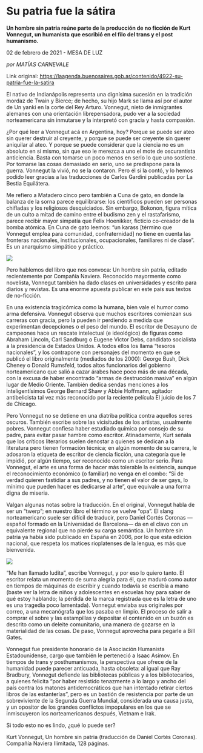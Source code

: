 # Su patria fue la sátira

**Un hombre sin patria reúne parte de la producción de no ficción de Kurt Vonnegut, un humanista que escribió en el filo del trans y el post humanismo.**

02 de febrero de 2021 - MESA DE LUZ

_por MATÍAS CARNEVALE_

Link original: https://laagenda.buenosaires.gob.ar/contenido/4922-su-patria-fue-la-satira



El nativo de Indianápolis representa una dignísima sucesión en la tradición mordaz de Twain y Bierce; de hecho, su hijo Mark se llama así por el autor de Un yanki en la corte del Rey Arturo. Vonnegut, nieto de inmigrantes alemanes con una orientación librepensadora, pudo ver a la sociedad norteamericana sin inmutarse y la interpretó con gracia y hasta compasión.




¿Por qué leer a Vonnegut acá en Argentina, hoy? Porque se puede ser ateo sin querer destruir al creyente, y porque se puede ser creyente sin querer aniquilar al ateo. Y porque se puede considerar que la ciencia no es un absoluto en sí mismo, sin que eso le merezca a uno el mote de oscurantista anticiencia. Basta con tomarse un poco menos en serio lo que uno sostiene. Por tomarse las cosas demasiado en serio, uno se predispone para la guerra. Vonnegut la vivió, no se la contaron. Pero él sí la contó, y lo hemos podido leer gracias a las traducciones de Carlos Gardini publicadas por La Bestia Equilátera.




Me refiero a Matadero cinco pero también a Cuna de gato, en donde la balanza de la sorna parece equilibrarse: los científicos pueden ser personas chifladas y los religiosos desquiciados. Sin embargo, Bokonon, figura mítica de un culto a mitad de camino entre el budismo zen y el rastafarismo, parece recibir mayor simpatía que Felix Hoenikker, ficticio co-creador de la bomba atómica. En Cuna de gato leemos: “un karass [término que Vonnegut emplea para comunidad, confraternidad] no tiene en cuenta las fronteras nacionales, institucionales, ocupacionales, familiares ni de clase”. Es un anarquismo simpático y práctico.




![](https://cdn.flowlikemusic.com/files/images/45350/c4773862-986c-4342-abe3-df353d9ca3ae.jpeg)




Pero hablemos del libro que nos convoca: Un hombre sin patria, editado recientemente por Compañía Naviera. Reconocido mayormente como novelista, Vonnegut también ha dado clases en universidades y escrito para diarios y revistas. Es una enorme apuesta publicar en este país sus textos de no-ficción.




En una existencia tragicómica como la humana, bien vale el humor como arma defensiva. Vonnegut observa que muchos escritores comienzan sus carreras con gracia, pero la pueden ir perdiendo a medida que experimentan decepciones o el peso del mundo. El escritor de Desayuno de campeones hace un rescate intelectual (e ideológico) de figuras como Abraham Lincoln, Carl Sandburg o Eugene Victor Debs, candidato socialista a la presidencia de Estados Unidos. A todos ellos los llama “tesoros nacionales”, y los contrapone con personajes del momento en que se publicó el libro originalmente (mediados de los 2000): George Bush, Dick Cheney o Donald Rumsfeld, todos altos funcionarios del gobierno norteamericano que salió a cazar árabes hace poco más de una década, con la excusa de haber encontrado “armas de destrucción masiva” en algún lugar de Medio Oriente. También dedica sendas menciones a los inteligentísimos George Bernard Shaw y Abbie Hoffmann, agitador antibelicista tal vez más reconocido por la reciente película El juicio de los 7 de Chicago.




Pero Vonnegut no se detiene en una diatriba política contra aquellos seres oscuros. También escribe sobre las vicisitudes de los artistas, usualmente pobres. Vonnegut confiesa haber estudiado química por consejo de su padre, para evitar pasar hambre como escritor. Atinadamente, Kurt señala que los críticos literarios suelen denostar a quienes se dedican a la literatura pero tienen formación técnica; en algún momento de su carrera, le adosaron la etiqueta de escritor de ciencia ficción, una categoría que le impidió, por algún tiempo, ser reconocido como un escritor serio. Para Vonnegut, el arte es una forma de hacer más tolerable la existencia, aunque el reconocimiento económico (o familiar) no venga en el combo: “Si de verdad quieren fastidiar a sus padres, y no tienen el valor de ser gays, lo mínimo que pueden hacer es dedicarse al arte”, que equivale a una forma digna de miseria.




Valgan algunas notas sobre la traducción. En el original, Vonnegut habla de ser un “twerp”; en nuestro libro el término se vuelve “opa”. El slang norteamericano suele ser difícil de traducir, pero Daniel Cortés Coronas —español formado en la Universidad de Barcelona— da en el clavo con un equivalente regional que no pierde su carga semántica. Un hombre sin patria ya había sido publicado en España en 2006, por lo que esta edición nacional, que respeta los matices rioplatenses de la lengua, es más que bienvenida.




![](https://cdn.flowlikemusic.com/files/images/45351/f3cfb184-7656-46d1-bddf-15dd3b327613.jpeg)




“Me han llamado ludita”, escribe Vonnegut, y por eso lo quiero tanto. El escritor relata un momento de suma alegría para él, que maduró como autor en tiempos de máquinas de escribir y cuando todavía se escribía a mano (baste ver la letra de niños y adolescentes en escuelas hoy para saber de qué estoy hablando; la pérdida de la marca registrada que es la letra de uno es una tragedia poco lamentada). Vonnegut enviaba sus originales por correo, a una mecanógrafa que los pasaba en limpio. El proceso de salir a comprar el sobre y las estampillas y depositar el contenido en un buzón es descrito como un deleite comunitario, una manera de gozarse en la materialidad de las cosas. De paso, Vonnegut aprovecha para pegarle a Bill Gates.




Vonnegut fue presidente honorario de la Asociación Humanista Estadounidense, cargo que también le perteneció a Isaac Asimov. En tiempos de trans y posthumanismos, la perspectiva que ofrece de la humanidad puede parecer anticuada, hasta obsoleta: al igual que Ray Bradbury, Vonnegut defiende las bibliotecas públicas y a los bibliotecarios, a quienes felicita “por haber resistido tenazmente a lo largo y ancho del país contra los matones antidemocráticos que han intentado retirar ciertos libros de las estanterías”, pero es un bastión de resistencia por parte de un sobreviviente de la Segunda Guerra Mundial, considerada una causa justa, y un opositor de los grandes conflictos impopulares en los que se inmiscuyeron los norteamericanos después, Vietnam e Irak.




Si todo esto no es lindo, ¿qué lo puede ser?




Kurt Vonnegut, Un hombre sin patria (traducción de Daniel Cortés Coronas). Compañía Naviera Ilimitada, 128 páginas.



